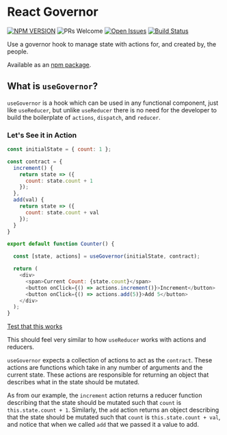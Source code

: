 # React Governor

[![NPM VERSION](https://img.shields.io/npm/v/@techempower/react-governor.svg)](https://www.npmjs.com/package/@techempower/react-governor)
![PRs Welcome](https://img.shields.io/badge/PRs-welcome-brightgreen.svg)
[![Open Issues](https://img.shields.io/github/issues-raw/techempower/react-governor.svg)](https://github.com/TechEmpower/react-governor/issues)
[![Build Status](https://travis-ci.org/TechEmpower/react-governor.svg?branch=master)](https://travis-ci.org/TechEmpower/react-governor)

Use a governor hook to manage state with actions for, and created by, the people.

Available as an [npm package](https://www.npmjs.com/package/@techempower/react-governor).

## What is `useGovernor`?

`useGovernor` is a hook which can be used in any functional component, just like
`useReducer`, but unlike `useReducer` there is no need for the developer to
build the boilerplate of `actions`, `dispatch`, and `reducer`.

### Let's See it in Action

```JavaScript
const initialState = { count: 1 };

const contract = {
  increment() {
    return state => ({
      count: state.count + 1
    });
  },
  add(val) {
    return state => ({
      count: state.count + val
    });
  }
}

export default function Counter() {

  const [state, actions] = useGovernor(initialState, contract);

  return (
    <div>
      <span>Current Count: {state.count}</span>
      <button onClick={() => actions.increment()}>Increment</button>
      <button onClick={() => actions.add(5)}>Add 5</button>
    </div>
  );
}
```

[Test that this works](https://codesandbox.io/s/focused-borg-4rrsh)

This should feel very similar to how `useReducer` works with actions and
reducers.

`useGovernor` expects a collection of actions to act as the `contract`.
These actions are functions which take in any number of arguments and the
current state. These actions are responsible for returning an object that
describes what in the state should be mutated.

As from our example, the `increment` action returns a reducer function describing that
the state should be mutated such that `count` is `this.state.count + 1`. Similarly,
the `add` action returns an object describing that the state should be mutated
such that `count` is `this.state.count + val`, and notice that when we called `add`
that we passed it a value to add.
